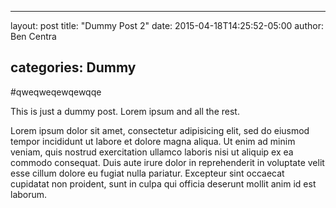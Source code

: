 ---

layout: post title: "Dummy Post 2" date: 2015-04-18T14:25:52-05:00 author: Ben Centra

categories: Dummy
-----------------

#qweqweqewqewqqe

This is just a dummy post. Lorem ipsum and all the rest.

Lorem ipsum dolor sit amet, consectetur adipisicing elit, sed do eiusmod tempor incididunt ut labore et dolore magna aliqua. Ut enim ad minim veniam, quis nostrud exercitation ullamco laboris nisi ut aliquip ex ea commodo consequat. Duis aute irure dolor in reprehenderit in voluptate velit esse cillum dolore eu fugiat nulla pariatur. Excepteur sint occaecat cupidatat non proident, sunt in culpa qui officia deserunt mollit anim id est laborum.
